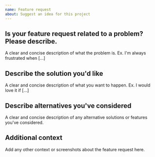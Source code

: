```yaml
---
name: Feature request
about: Suggest an idea for this project
---
```


## Is your feature request related to a problem? Please describe.

A clear and concise description of what the problem is. Ex. I'm always frustrated when [...]

## Describe the solution you'd like

A clear and concise description of what you want to happen. Ex. I would love it if [...]

## Describe alternatives you've considered

A clear and concise description of any alternative solutions or features you've considered.

## Additional context

Add any other context or screenshots about the feature request here.